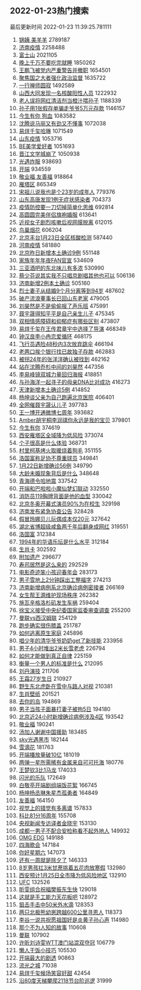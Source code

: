 ## 2022-01-23热门搜索 
最后更新时间 2022-01-23 11:39:25.781111 
1. [锅姨 美羊羊](https://s.weibo.com/weibo?q=%E9%94%85%E5%A7%A8%20%E7%BE%8E%E7%BE%8A%E7%BE%8A&Refer=top) 2789187
1. [济南疫情](https://s.weibo.com/weibo?q=%23%E6%B5%8E%E5%8D%97%E7%96%AB%E6%83%85%23&Refer=top) 2258488
1. [富士山](https://s.weibo.com/weibo?q=%E5%AF%8C%E5%A3%AB%E5%B1%B1&Refer=top) 2021105
1. [晚上千万不要吃完就睡](https://s.weibo.com/weibo?q=%23%E6%99%9A%E4%B8%8A%E5%8D%83%E4%B8%87%E4%B8%8D%E8%A6%81%E5%90%83%E5%AE%8C%E5%B0%B1%E7%9D%A1%23&Refer=top) 1850262
1. [王鹏飞被党内严重警告并撤职](https://s.weibo.com/weibo?q=%23%E7%8E%8B%E9%B9%8F%E9%A3%9E%E8%A2%AB%E5%85%9A%E5%86%85%E4%B8%A5%E9%87%8D%E8%AD%A6%E5%91%8A%E5%B9%B6%E6%92%A4%E8%81%8C%23&Refer=top) 1654501
1. [聚焦国之大者强化政治监督](https://s.weibo.com/weibo?q=%23%E8%81%9A%E7%84%A6%E5%9B%BD%E4%B9%8B%E5%A4%A7%E8%80%85%E5%BC%BA%E5%8C%96%E6%94%BF%E6%B2%BB%E7%9B%91%E7%9D%A3%23&Refer=top) 1635722
1. [一行禅师圆寂](https://s.weibo.com/weibo?q=%E4%B8%80%E8%A1%8C%E7%A6%85%E5%B8%88%E5%9C%86%E5%AF%82&Refer=top) 1492589
1. [山西大同发现一名核酸阳性人员](https://s.weibo.com/weibo?q=%23%E5%B1%B1%E8%A5%BF%E5%A4%A7%E5%90%8C%E5%8F%91%E7%8E%B0%E4%B8%80%E5%90%8D%E6%A0%B8%E9%85%B8%E9%98%B3%E6%80%A7%E4%BA%BA%E5%91%98%23&Refer=top) 1222932
1. [老人误将网红清洁剂当橙汁喂孙子](https://s.weibo.com/weibo?q=%23%E8%80%81%E4%BA%BA%E8%AF%AF%E5%B0%86%E7%BD%91%E7%BA%A2%E6%B8%85%E6%B4%81%E5%89%82%E5%BD%93%E6%A9%99%E6%B1%81%E5%96%82%E5%AD%99%E5%AD%90%23&Refer=top) 1188339
1. [孙子用1张假存单骗走爷爷5万元存款](https://s.weibo.com/weibo?q=%23%E5%AD%99%E5%AD%90%E7%94%A81%E5%BC%A0%E5%81%87%E5%AD%98%E5%8D%95%E9%AA%97%E8%B5%B0%E7%88%B7%E7%88%B75%E4%B8%87%E5%85%83%E5%AD%98%E6%AC%BE%23&Refer=top) 1146157
1. [今生有你 狗血](https://s.weibo.com/weibo?q=%E4%BB%8A%E7%94%9F%E6%9C%89%E4%BD%A0%20%E7%8B%97%E8%A1%80&Refer=top) 1083582
1. [沈腾说马丽又有劲又不懂事](https://s.weibo.com/weibo?q=%23%E6%B2%88%E8%85%BE%E8%AF%B4%E9%A9%AC%E4%B8%BD%E5%8F%88%E6%9C%89%E5%8A%B2%E5%8F%88%E4%B8%8D%E6%87%82%E4%BA%8B%23&Refer=top) 1072038
1. [易烊千玺哈琳](https://s.weibo.com/weibo?q=%23%E6%98%93%E7%83%8A%E5%8D%83%E7%8E%BA%E5%93%88%E7%90%B3%23&Refer=top) 1071549
1. [山东疫情](https://s.weibo.com/weibo?q=%23%E5%B1%B1%E4%B8%9C%E7%96%AB%E6%83%85%23&Refer=top) 1053716
1. [BE美学爱好者](https://s.weibo.com/weibo?q=BE%E7%BE%8E%E5%AD%A6%E7%88%B1%E5%A5%BD%E8%80%85&Refer=top) 1051693
1. [晋江文学城崩了](https://s.weibo.com/weibo?q=%E6%99%8B%E6%B1%9F%E6%96%87%E5%AD%A6%E5%9F%8E%E5%B4%A9%E4%BA%86&Refer=top) 1050938
1. [光遇炸服](https://s.weibo.com/weibo?q=%23%E5%85%89%E9%81%87%E7%82%B8%E6%9C%8D%23&Refer=top) 938693
1. [开端](https://s.weibo.com/weibo?q=%E5%BC%80%E7%AB%AF&Refer=top) 934559
1. [敬业福 友善福](https://s.weibo.com/weibo?q=%E6%95%AC%E4%B8%9A%E7%A6%8F%20%E5%8F%8B%E5%96%84%E7%A6%8F&Refer=top) 918864
1. [雁塔区](https://s.weibo.com/weibo?q=%E9%9B%81%E5%A1%94%E5%8C%BA&Refer=top) 865349
1. [宋祖儿说我也是个23岁的成年人](https://s.weibo.com/weibo?q=%23%E5%AE%8B%E7%A5%96%E5%84%BF%E8%AF%B4%E6%88%91%E4%B9%9F%E6%98%AF%E4%B8%AA23%E5%B2%81%E7%9A%84%E6%88%90%E5%B9%B4%E4%BA%BA%23&Refer=top) 779376
1. [山东高唐发现1例无症状感染者](https://s.weibo.com/weibo?q=%23%E5%B1%B1%E4%B8%9C%E9%AB%98%E5%94%90%E5%8F%91%E7%8E%B01%E4%BE%8B%E6%97%A0%E7%97%87%E7%8A%B6%E6%84%9F%E6%9F%93%E8%80%85%23&Refer=top) 704373
1. [疫情防控要一刀切掉简单化思维](https://s.weibo.com/weibo?q=%E7%96%AB%E6%83%85%E9%98%B2%E6%8E%A7%E8%A6%81%E4%B8%80%E5%88%80%E5%88%87%E6%8E%89%E7%AE%80%E5%8D%95%E5%8C%96%E6%80%9D%E7%BB%B4&Refer=top) 692814
1. [高圆圆完美伴侣旗袍婚服](https://s.weibo.com/weibo?q=%E9%AB%98%E5%9C%86%E5%9C%86%E5%AE%8C%E7%BE%8E%E4%BC%B4%E4%BE%A3%E6%97%97%E8%A2%8D%E5%A9%9A%E6%9C%8D&Refer=top) 613641
1. [近视女子剧烈咳嗽后视网膜脱离](https://s.weibo.com/weibo?q=%23%E8%BF%91%E8%A7%86%E5%A5%B3%E5%AD%90%E5%89%A7%E7%83%88%E5%92%B3%E5%97%BD%E5%90%8E%E8%A7%86%E7%BD%91%E8%86%9C%E8%84%B1%E7%A6%BB%23&Refer=top) 612015
1. [鸟巢烟花](https://s.weibo.com/weibo?q=%E9%B8%9F%E5%B7%A2%E7%83%9F%E8%8A%B1&Refer=top) 606204
1. [北京丰台1月23日全区核酸检测](https://s.weibo.com/weibo?q=%23%E5%8C%97%E4%BA%AC%E4%B8%B0%E5%8F%B01%E6%9C%8823%E6%97%A5%E5%85%A8%E5%8C%BA%E6%A0%B8%E9%85%B8%E6%A3%80%E6%B5%8B%23&Refer=top) 587440
1. [河南疫情](https://s.weibo.com/weibo?q=%E6%B2%B3%E5%8D%97%E7%96%AB%E6%83%85&Refer=top) 581880
1. [北京昨日新增本土确诊9例](https://s.weibo.com/weibo?q=%23%E5%8C%97%E4%BA%AC%E6%98%A8%E6%97%A5%E6%96%B0%E5%A2%9E%E6%9C%AC%E5%9C%9F%E7%A1%AE%E8%AF%8A9%E4%BE%8B%23&Refer=top) 551148
1. [家族年年年夜FAN官宣](https://s.weibo.com/weibo?q=%23%E5%AE%B6%E6%97%8F%E5%B9%B4%E5%B9%B4%E5%B9%B4%E5%A4%9CFAN%E5%AE%98%E5%AE%A3%23&Refer=top) 534609
1. [三亚酒吧的东北味儿有多浓](https://s.weibo.com/weibo?q=%23%E4%B8%89%E4%BA%9A%E9%85%92%E5%90%A7%E7%9A%84%E4%B8%9C%E5%8C%97%E5%91%B3%E5%84%BF%E6%9C%89%E5%A4%9A%E6%B5%93%23&Refer=top) 530990
1. [蔡少芬说其实我不只唱京剧唱其他也可以](https://s.weibo.com/weibo?q=%23%E8%94%A1%E5%B0%91%E8%8A%AC%E8%AF%B4%E5%85%B6%E5%AE%9E%E6%88%91%E4%B8%8D%E5%8F%AA%E5%94%B1%E4%BA%AC%E5%89%A7%E5%94%B1%E5%85%B6%E4%BB%96%E4%B9%9F%E5%8F%AF%E4%BB%A5%23&Refer=top) 506136
1. [济南新增2例本土确诊](https://s.weibo.com/weibo?q=%23%E6%B5%8E%E5%8D%97%E6%96%B0%E5%A2%9E2%E4%BE%8B%E6%9C%AC%E5%9C%9F%E7%A1%AE%E8%AF%8A%23&Refer=top) 505160
1. [烈士妻子从结婚9个月分离等到94岁](https://s.weibo.com/weibo?q=%23%E7%83%88%E5%A3%AB%E5%A6%BB%E5%AD%90%E4%BB%8E%E7%BB%93%E5%A9%9A9%E4%B8%AA%E6%9C%88%E5%88%86%E7%A6%BB%E7%AD%89%E5%88%B094%E5%B2%81%23&Refer=top) 487602
1. [破产流浪董事长已回山东老家](https://s.weibo.com/weibo?q=%23%E7%A0%B4%E4%BA%A7%E6%B5%81%E6%B5%AA%E8%91%A3%E4%BA%8B%E9%95%BF%E5%B7%B2%E5%9B%9E%E5%B1%B1%E4%B8%9C%E8%80%81%E5%AE%B6%23&Refer=top) 479005
1. [刘昊然是不是偷偷报了声乐班](https://s.weibo.com/weibo?q=%23%E5%88%98%E6%98%8A%E7%84%B6%E6%98%AF%E4%B8%8D%E6%98%AF%E5%81%B7%E5%81%B7%E6%8A%A5%E4%BA%86%E5%A3%B0%E4%B9%90%E7%8F%AD%23&Refer=top) 475991
1. [聂宇晟得知平平是自己亲生儿子](https://s.weibo.com/weibo?q=%23%E8%81%82%E5%AE%87%E6%99%9F%E5%BE%97%E7%9F%A5%E5%B9%B3%E5%B9%B3%E6%98%AF%E8%87%AA%E5%B7%B1%E4%BA%B2%E7%94%9F%E5%84%BF%E5%AD%90%23&Refer=top) 475345
1. [双相情感障碍和抑郁症有哪些区别](https://s.weibo.com/weibo?q=%23%E5%8F%8C%E7%9B%B8%E6%83%85%E6%84%9F%E9%9A%9C%E7%A2%8D%E5%92%8C%E6%8A%91%E9%83%81%E7%97%87%E6%9C%89%E5%93%AA%E4%BA%9B%E5%8C%BA%E5%88%AB%23&Refer=top) 473807
1. [易烊千玺在王传君章宇中选择了导演](https://s.weibo.com/weibo?q=%23%E6%98%93%E7%83%8A%E5%8D%83%E7%8E%BA%E5%9C%A8%E7%8E%8B%E4%BC%A0%E5%90%9B%E7%AB%A0%E5%AE%87%E4%B8%AD%E9%80%89%E6%8B%A9%E4%BA%86%E5%AF%BC%E6%BC%94%23&Refer=top) 468349
1. [钟汉良李小冉恋爱循环](https://s.weibo.com/weibo?q=%23%E9%92%9F%E6%B1%89%E8%89%AF%E6%9D%8E%E5%B0%8F%E5%86%89%E6%81%8B%E7%88%B1%E5%BE%AA%E7%8E%AF%23&Refer=top) 468175
1. [飞行员遇险48秒内3次放弃跳伞](https://s.weibo.com/weibo?q=%23%E9%A3%9E%E8%A1%8C%E5%91%98%E9%81%87%E9%99%A948%E7%A7%92%E5%86%853%E6%AC%A1%E6%94%BE%E5%BC%83%E8%B7%B3%E4%BC%9E%23&Refer=top) 466194
1. [老两口挨个银行找已故独子存款](https://s.weibo.com/weibo?q=%23%E8%80%81%E4%B8%A4%E5%8F%A3%E6%8C%A8%E4%B8%AA%E9%93%B6%E8%A1%8C%E6%89%BE%E5%B7%B2%E6%95%85%E7%8B%AC%E5%AD%90%E5%AD%98%E6%AC%BE%23&Refer=top) 462883
1. [被拐24年的张洋洋确认被找到](https://s.weibo.com/weibo?q=%23%E8%A2%AB%E6%8B%9024%E5%B9%B4%E7%9A%84%E5%BC%A0%E6%B4%8B%E6%B4%8B%E7%A1%AE%E8%AE%A4%E8%A2%AB%E6%89%BE%E5%88%B0%23&Refer=top) 462162
1. [站在沈腾乔杉中间的刘昊然](https://s.weibo.com/weibo?q=%23%E7%AB%99%E5%9C%A8%E6%B2%88%E8%85%BE%E4%B9%94%E6%9D%89%E4%B8%AD%E9%97%B4%E7%9A%84%E5%88%98%E6%98%8A%E7%84%B6%23&Refer=top) 447356
1. [李易峰镜双城力量回归海报](https://s.weibo.com/weibo?q=%23%E6%9D%8E%E6%98%93%E5%B3%B0%E9%95%9C%E5%8F%8C%E5%9F%8E%E5%8A%9B%E9%87%8F%E5%9B%9E%E5%BD%92%E6%B5%B7%E6%8A%A5%23&Refer=top) 418851
1. [与孙海洋一起寻子的母亲DNA比对成功](https://s.weibo.com/weibo?q=%23%E4%B8%8E%E5%AD%99%E6%B5%B7%E6%B4%8B%E4%B8%80%E8%B5%B7%E5%AF%BB%E5%AD%90%E7%9A%84%E6%AF%8D%E4%BA%B2DNA%E6%AF%94%E5%AF%B9%E6%88%90%E5%8A%9F%23&Refer=top) 416273
1. [天津新增本土确诊5例](https://s.weibo.com/weibo?q=%23%E5%A4%A9%E6%B4%A5%E6%96%B0%E5%A2%9E%E6%9C%AC%E5%9C%9F%E7%A1%AE%E8%AF%8A5%E4%BE%8B%23&Refer=top) 414852
1. [杨坤谈父亲为自己跑遍北京医院](https://s.weibo.com/weibo?q=%23%E6%9D%A8%E5%9D%A4%E8%B0%88%E7%88%B6%E4%BA%B2%E4%B8%BA%E8%87%AA%E5%B7%B1%E8%B7%91%E9%81%8D%E5%8C%97%E4%BA%AC%E5%8C%BB%E9%99%A2%23&Refer=top) 406401
1. [全网催聂宇晟认儿子](https://s.weibo.com/weibo?q=%23%E5%85%A8%E7%BD%91%E5%82%AC%E8%81%82%E5%AE%87%E6%99%9F%E8%AE%A4%E5%84%BF%E5%AD%90%23&Refer=top) 397783
1. [王一博开通微博七周年](https://s.weibo.com/weibo?q=%23%E7%8E%8B%E4%B8%80%E5%8D%9A%E5%BC%80%E9%80%9A%E5%BE%AE%E5%8D%9A%E4%B8%83%E5%91%A8%E5%B9%B4%23&Refer=top) 393682
1. [Amber胡宇桐李润祺你永远是我的宝贝](https://s.weibo.com/weibo?q=%23Amber%E8%83%A1%E5%AE%87%E6%A1%90%E6%9D%8E%E6%B6%A6%E7%A5%BA%E4%BD%A0%E6%B0%B8%E8%BF%9C%E6%98%AF%E6%88%91%E7%9A%84%E5%AE%9D%E8%B4%9D%23&Refer=top) 379801
1. [今生有你](https://s.weibo.com/weibo?q=%E4%BB%8A%E7%94%9F%E6%9C%89%E4%BD%A0&Refer=top) 374619
1. [西安雁塔区全域降为低风险](https://s.weibo.com/weibo?q=%23%E8%A5%BF%E5%AE%89%E9%9B%81%E5%A1%94%E5%8C%BA%E5%85%A8%E5%9F%9F%E9%99%8D%E4%B8%BA%E4%BD%8E%E9%A3%8E%E9%99%A9%23&Refer=top) 373074
1. [个子很高是什么体验](https://s.weibo.com/weibo?q=%23%E4%B8%AA%E5%AD%90%E5%BE%88%E9%AB%98%E6%98%AF%E4%BB%80%E4%B9%88%E4%BD%93%E9%AA%8C%23&Refer=top) 368731
1. [村里柯基烤火取暖烧着狗毛](https://s.weibo.com/weibo?q=%23%E6%9D%91%E9%87%8C%E6%9F%AF%E5%9F%BA%E7%83%A4%E7%81%AB%E5%8F%96%E6%9A%96%E7%83%A7%E7%9D%80%E7%8B%97%E6%AF%9B%23&Refer=top) 351155
1. [洛国富称足协不尊重球员](https://s.weibo.com/weibo?q=%23%E6%B4%9B%E5%9B%BD%E5%AF%8C%E7%A7%B0%E8%B6%B3%E5%8D%8F%E4%B8%8D%E5%B0%8A%E9%87%8D%E7%90%83%E5%91%98%23&Refer=top) 349841
1. [1月22日新增确诊56例](https://s.weibo.com/weibo?q=%231%E6%9C%8822%E6%97%A5%E6%96%B0%E5%A2%9E%E7%A1%AE%E8%AF%8A56%E4%BE%8B%23&Refer=top) 349790
1. [大龄未婚现象背后是什么](https://s.weibo.com/weibo?q=%23%E5%A4%A7%E9%BE%84%E6%9C%AA%E5%A9%9A%E7%8E%B0%E8%B1%A1%E8%83%8C%E5%90%8E%E6%98%AF%E4%BB%80%E4%B9%88%23&Refer=top) 348648
1. [青海德令哈地震](https://s.weibo.com/weibo?q=%23%E9%9D%92%E6%B5%B7%E5%BE%B7%E4%BB%A4%E5%93%88%E5%9C%B0%E9%9C%87%23&Refer=top) 337542
1. [开端和巴啦啦小魔仙梦幻联动](https://s.weibo.com/weibo?q=%23%E5%BC%80%E7%AB%AF%E5%92%8C%E5%B7%B4%E5%95%A6%E5%95%A6%E5%B0%8F%E9%AD%94%E4%BB%99%E6%A2%A6%E5%B9%BB%E8%81%94%E5%8A%A8%23&Refer=top) 332550
1. [消防员119胸牌背面是他的血型](https://s.weibo.com/weibo?q=%23%E6%B6%88%E9%98%B2%E5%91%98119%E8%83%B8%E7%89%8C%E8%83%8C%E9%9D%A2%E6%98%AF%E4%BB%96%E7%9A%84%E8%A1%80%E5%9E%8B%23&Refer=top) 330042
1. [北京冬奥开幕式演员90%为在校生](https://s.weibo.com/weibo?q=%23%E5%8C%97%E4%BA%AC%E5%86%AC%E5%A5%A5%E5%BC%80%E5%B9%95%E5%BC%8F%E6%BC%94%E5%91%9890%25%E4%B8%BA%E5%9C%A8%E6%A0%A1%E7%94%9F%23&Refer=top) 329198
1. [济南发布紧急协查公告](https://s.weibo.com/weibo?q=%E6%B5%8E%E5%8D%97%E5%8F%91%E5%B8%83%E7%B4%A7%E6%80%A5%E5%8D%8F%E6%9F%A5%E5%85%AC%E5%91%8A&Refer=top) 328428
1. [假冒玲娜贝儿玩偶成本仅20元](https://s.weibo.com/weibo?q=%23%E5%81%87%E5%86%92%E7%8E%B2%E5%A8%9C%E8%B4%9D%E5%84%BF%E7%8E%A9%E5%81%B6%E6%88%90%E6%9C%AC%E4%BB%8520%E5%85%83%23&Refer=top) 327642
1. [湖北省博超级咸鱼两千年后翻身成网红](https://s.weibo.com/weibo?q=%23%E6%B9%96%E5%8C%97%E7%9C%81%E5%8D%9A%E8%B6%85%E7%BA%A7%E5%92%B8%E9%B1%BC%E4%B8%A4%E5%8D%83%E5%B9%B4%E5%90%8E%E7%BF%BB%E8%BA%AB%E6%88%90%E7%BD%91%E7%BA%A2%23&Refer=top) 319551
1. [洛国富](https://s.weibo.com/weibo?q=%E6%B4%9B%E5%9B%BD%E5%AF%8C&Refer=top) 312384
1. [1994年的华语乐坛是什么水平](https://s.weibo.com/weibo?q=%231994%E5%B9%B4%E7%9A%84%E5%8D%8E%E8%AF%AD%E4%B9%90%E5%9D%9B%E6%98%AF%E4%BB%80%E4%B9%88%E6%B0%B4%E5%B9%B3%23&Refer=top) 312184
1. [生肖卡](https://s.weibo.com/weibo?q=%E7%94%9F%E8%82%96%E5%8D%A1&Refer=top) 302592
1. [附加遗产](https://s.weibo.com/weibo?q=%E9%99%84%E5%8A%A0%E9%81%97%E4%BA%A7&Refer=top) 296677
1. [寿司居然是这么来的](https://s.weibo.com/weibo?q=%23%E5%AF%BF%E5%8F%B8%E5%B1%85%E7%84%B6%E6%98%AF%E8%BF%99%E4%B9%88%E6%9D%A5%E7%9A%84%23&Refer=top) 292529
1. [电影奇迹笨小孩迎春年会](https://s.weibo.com/weibo?q=%23%E7%94%B5%E5%BD%B1%E5%A5%87%E8%BF%B9%E7%AC%A8%E5%B0%8F%E5%AD%A9%E8%BF%8E%E6%98%A5%E5%B9%B4%E4%BC%9A%23&Refer=top) 283173
1. [男子雪地上2分钟踩出工整福字](https://s.weibo.com/weibo?q=%23%E7%94%B7%E5%AD%90%E9%9B%AA%E5%9C%B0%E4%B8%8A2%E5%88%86%E9%92%9F%E8%B8%A9%E5%87%BA%E5%B7%A5%E6%95%B4%E7%A6%8F%E5%AD%97%23&Refer=top) 274213
1. [济南新增病例系北京确诊病例密接者](https://s.weibo.com/weibo?q=%23%E6%B5%8E%E5%8D%97%E6%96%B0%E5%A2%9E%E7%97%85%E4%BE%8B%E7%B3%BB%E5%8C%97%E4%BA%AC%E7%A1%AE%E8%AF%8A%E7%97%85%E4%BE%8B%E5%AF%86%E6%8E%A5%E8%80%85%23&Refer=top) 266169
1. [女生帮王源维护现场秩序](https://s.weibo.com/weibo?q=%E5%A5%B3%E7%94%9F%E5%B8%AE%E7%8E%8B%E6%BA%90%E7%BB%B4%E6%8A%A4%E7%8E%B0%E5%9C%BA%E7%A7%A9%E5%BA%8F&Refer=top) 262382
1. [施瓦辛格洛杉矶发生车祸](https://s.weibo.com/weibo?q=%23%E6%96%BD%E7%93%A6%E8%BE%9B%E6%A0%BC%E6%B4%9B%E6%9D%89%E7%9F%B6%E5%8F%91%E7%94%9F%E8%BD%A6%E7%A5%B8%23&Refer=top) 259404
1. [徐宝义接受中央纪委国家监委审查调查](https://s.weibo.com/weibo?q=%23%E5%BE%90%E5%AE%9D%E4%B9%89%E6%8E%A5%E5%8F%97%E4%B8%AD%E5%A4%AE%E7%BA%AA%E5%A7%94%E5%9B%BD%E5%AE%B6%E7%9B%91%E5%A7%94%E5%AE%A1%E6%9F%A5%E8%B0%83%E6%9F%A5%23&Refer=top) 255200
1. [曼联vs西汉姆联](https://s.weibo.com/weibo?q=%E6%9B%BC%E8%81%94vs%E8%A5%BF%E6%B1%89%E5%A7%86%E8%81%94&Refer=top) 254129
1. [跑步确实很伤膝盖](https://s.weibo.com/weibo?q=%23%E8%B7%91%E6%AD%A5%E7%A1%AE%E5%AE%9E%E5%BE%88%E4%BC%A4%E8%86%9D%E7%9B%96%23&Refer=top) 251787
1. [如何逃离原生家庭](https://s.weibo.com/weibo?q=%E5%A6%82%E4%BD%95%E9%80%83%E7%A6%BB%E5%8E%9F%E7%94%9F%E5%AE%B6%E5%BA%AD&Refer=top) 245896
1. [唱少年的清华爷爷奶奶get了新技能](https://s.weibo.com/weibo?q=%23%E5%94%B1%E5%B0%91%E5%B9%B4%E7%9A%84%E6%B8%85%E5%8D%8E%E7%88%B7%E7%88%B7%E5%A5%B6%E5%A5%B6get%E4%BA%86%E6%96%B0%E6%8A%80%E8%83%BD%23&Refer=top) 233956
1. [男子4小时堆出2米长雪老虎](https://s.weibo.com/weibo?q=%23%E7%94%B7%E5%AD%904%E5%B0%8F%E6%97%B6%E5%A0%86%E5%87%BA2%E7%B1%B3%E9%95%BF%E9%9B%AA%E8%80%81%E8%99%8E%23&Refer=top) 226794
1. [如何才能做到真正自律](https://s.weibo.com/weibo?q=%23%E5%A6%82%E4%BD%95%E6%89%8D%E8%83%BD%E5%81%9A%E5%88%B0%E7%9C%9F%E6%AD%A3%E8%87%AA%E5%BE%8B%23&Refer=top) 225159
1. [衡量一个男人的标准是什么](https://s.weibo.com/weibo?q=%23%E8%A1%A1%E9%87%8F%E4%B8%80%E4%B8%AA%E7%94%B7%E4%BA%BA%E7%9A%84%E6%A0%87%E5%87%86%E6%98%AF%E4%BB%80%E4%B9%88%23&Refer=top) 212095
1. [刘丹演技](https://s.weibo.com/weibo?q=%E5%88%98%E4%B8%B9%E6%BC%94%E6%8A%80&Refer=top) 211706
1. [王霜27岁生日](https://s.weibo.com/weibo?q=%E7%8E%8B%E9%9C%9C27%E5%B2%81%E7%94%9F%E6%97%A5&Refer=top) 210927
1. [野生东北虎卧在雪中与路人对视](https://s.weibo.com/weibo?q=%23%E9%87%8E%E7%94%9F%E4%B8%9C%E5%8C%97%E8%99%8E%E5%8D%A7%E5%9C%A8%E9%9B%AA%E4%B8%AD%E4%B8%8E%E8%B7%AF%E4%BA%BA%E5%AF%B9%E8%A7%86%23&Refer=top) 210381
1. [生肖壁纸](https://s.weibo.com/weibo?q=%E7%94%9F%E8%82%96%E5%A3%81%E7%BA%B8&Refer=top) 201521
1. [去你的岛](https://s.weibo.com/weibo?q=%23%E5%8E%BB%E4%BD%A0%E7%9A%84%E5%B2%9B%23&Refer=top) 194869
1. [男子当孩子面暴打妻子被拘5日](https://s.weibo.com/weibo?q=%23%E7%94%B7%E5%AD%90%E5%BD%93%E5%AD%A9%E5%AD%90%E9%9D%A2%E6%9A%B4%E6%89%93%E5%A6%BB%E5%AD%90%E8%A2%AB%E6%8B%985%E6%97%A5%23&Refer=top) 194180
1. [北京近24小时新增确诊病例涉及4区](https://s.weibo.com/weibo?q=%23%E5%8C%97%E4%BA%AC%E8%BF%9124%E5%B0%8F%E6%97%B6%E6%96%B0%E5%A2%9E%E7%A1%AE%E8%AF%8A%E7%97%85%E4%BE%8B%E6%B6%89%E5%8F%8A4%E5%8C%BA%23&Refer=top) 193542
1. [敬业福](https://s.weibo.com/weibo?q=%E6%95%AC%E4%B8%9A%E7%A6%8F&Refer=top) 190241
1. [汤加人谢谢中国援助](https://s.weibo.com/weibo?q=%23%E6%B1%A4%E5%8A%A0%E4%BA%BA%E8%B0%A2%E8%B0%A2%E4%B8%AD%E5%9B%BD%E6%8F%B4%E5%8A%A9%23&Refer=top) 183485
1. [sky光遇黑市](https://s.weibo.com/weibo?q=sky%E5%85%89%E9%81%87%E9%BB%91%E5%B8%82&Refer=top) 182144
1. [雪滴花](https://s.weibo.com/weibo?q=%E9%9B%AA%E6%BB%B4%E8%8A%B1&Refer=top) 181763
1. [开端播放量破10亿](https://s.weibo.com/weibo?q=%E5%BC%80%E7%AB%AF%E6%92%AD%E6%94%BE%E9%87%8F%E7%A0%B410%E4%BA%BF&Refer=top) 181019
1. [两弹一星所需稀有金属来自可可托海](https://s.weibo.com/weibo?q=%23%E4%B8%A4%E5%BC%B9%E4%B8%80%E6%98%9F%E6%89%80%E9%9C%80%E7%A8%80%E6%9C%89%E9%87%91%E5%B1%9E%E6%9D%A5%E8%87%AA%E5%8F%AF%E5%8F%AF%E6%89%98%E6%B5%B7%23&Refer=top) 180776
1. [王楚钦3比1马龙](https://s.weibo.com/weibo?q=%23%E7%8E%8B%E6%A5%9A%E9%92%A63%E6%AF%941%E9%A9%AC%E9%BE%99%23&Refer=top) 174033
1. [闪光的乐队](https://s.weibo.com/weibo?q=%E9%97%AA%E5%85%89%E7%9A%84%E4%B9%90%E9%98%9F&Refer=top) 172649
1. [白敬亭开端剧组端饭花絮](https://s.weibo.com/weibo?q=%23%E7%99%BD%E6%95%AC%E4%BA%AD%E5%BC%80%E7%AB%AF%E5%89%A7%E7%BB%84%E7%AB%AF%E9%A5%AD%E8%8A%B1%E7%B5%AE%23&Refer=top) 166745
1. [杨坤杨丞琳朱星杰孤勇者](https://s.weibo.com/weibo?q=%23%E6%9D%A8%E5%9D%A4%E6%9D%A8%E4%B8%9E%E7%90%B3%E6%9C%B1%E6%98%9F%E6%9D%B0%E5%AD%A4%E5%8B%87%E8%80%85%23&Refer=top) 164849
1. [友善福](https://s.weibo.com/weibo?q=%E5%8F%8B%E5%96%84%E7%A6%8F&Refer=top) 164150
1. [视觉上的错觉有多离谱](https://s.weibo.com/weibo?q=%23%E8%A7%86%E8%A7%89%E4%B8%8A%E7%9A%84%E9%94%99%E8%A7%89%E6%9C%89%E5%A4%9A%E7%A6%BB%E8%B0%B1%23&Refer=top) 157833
1. [科比81分16周年](https://s.weibo.com/weibo?q=%23%E7%A7%91%E6%AF%9481%E5%88%8616%E5%91%A8%E5%B9%B4%23&Refer=top) 155708
1. [央视新闻专访译者金晓宇](https://s.weibo.com/weibo?q=%23%E5%A4%AE%E8%A7%86%E6%96%B0%E9%97%BB%E4%B8%93%E8%AE%BF%E8%AF%91%E8%80%85%E9%87%91%E6%99%93%E5%AE%87%23&Refer=top) 153130
1. [成都一男子不配合安检称看不起外地人](https://s.weibo.com/weibo?q=%23%E6%88%90%E9%83%BD%E4%B8%80%E7%94%B7%E5%AD%90%E4%B8%8D%E9%85%8D%E5%90%88%E5%AE%89%E6%A3%80%E7%A7%B0%E7%9C%8B%E4%B8%8D%E8%B5%B7%E5%A4%96%E5%9C%B0%E4%BA%BA%23&Refer=top) 149932
1. [OMG EDG](https://s.weibo.com/weibo?q=OMG%20EDG&Refer=top) 149188
1. [四海歌会](https://s.weibo.com/weibo?q=%23%E5%9B%9B%E6%B5%B7%E6%AD%8C%E4%BC%9A%23&Refer=top) 147184
1. [你好星期六](https://s.weibo.com/weibo?q=%E4%BD%A0%E5%A5%BD%E6%98%9F%E6%9C%9F%E5%85%AD&Refer=top) 147073
1. [还有一周就是除夕了](https://s.weibo.com/weibo?q=%23%E8%BF%98%E6%9C%89%E4%B8%80%E5%91%A8%E5%B0%B1%E6%98%AF%E9%99%A4%E5%A4%95%E4%BA%86%23&Refer=top) 146333
1. [8岁男孩扛3米甘蔗挑着五花肉放寒假](https://s.weibo.com/weibo?q=%238%E5%B2%81%E7%94%B7%E5%AD%A9%E6%89%9B3%E7%B1%B3%E7%94%98%E8%94%97%E6%8C%91%E7%9D%80%E4%BA%94%E8%8A%B1%E8%82%89%E6%94%BE%E5%AF%92%E5%81%87%23&Refer=top) 132980
1. [西安预计1月25日全市降为低风险地区](https://s.weibo.com/weibo?q=%23%E8%A5%BF%E5%AE%89%E9%A2%84%E8%AE%A11%E6%9C%8825%E6%97%A5%E5%85%A8%E5%B8%82%E9%99%8D%E4%B8%BA%E4%BD%8E%E9%A3%8E%E9%99%A9%E5%9C%B0%E5%8C%BA%23&Refer=top) 132910
1. [UFC](https://s.weibo.com/weibo?q=UFC&Refer=top) 132526
1. [昕雯组合祝福樊振东生快](https://s.weibo.com/weibo?q=%23%E6%98%95%E9%9B%AF%E7%BB%84%E5%90%88%E7%A5%9D%E7%A6%8F%E6%A8%8A%E6%8C%AF%E4%B8%9C%E7%94%9F%E5%BF%AB%23&Refer=top) 129018
1. [这就是手工能力天花板吧](https://s.weibo.com/weibo?q=%23%E8%BF%99%E5%B0%B1%E6%98%AF%E6%89%8B%E5%B7%A5%E8%83%BD%E5%8A%9B%E5%A4%A9%E8%8A%B1%E6%9D%BF%E5%90%A7%23&Refer=top) 128972
1. [狙击手击中50米外水滴](https://s.weibo.com/weibo?q=%23%E7%8B%99%E5%87%BB%E6%89%8B%E5%87%BB%E4%B8%AD50%E7%B1%B3%E5%A4%96%E6%B0%B4%E6%BB%B4%23&Refer=top) 128353
1. [两只北极熊幼崽跨越600公里寻恩人](https://s.weibo.com/weibo?q=%23%E4%B8%A4%E5%8F%AA%E5%8C%97%E6%9E%81%E7%86%8A%E5%B9%BC%E5%B4%BD%E8%B7%A8%E8%B6%8A600%E5%85%AC%E9%87%8C%E5%AF%BB%E6%81%A9%E4%BA%BA%23&Refer=top) 118373
1. [李谷一说共祝愿祖国好是炎黄子孙心声](https://s.weibo.com/weibo?q=%23%E6%9D%8E%E8%B0%B7%E4%B8%80%E8%AF%B4%E5%85%B1%E7%A5%9D%E6%84%BF%E7%A5%96%E5%9B%BD%E5%A5%BD%E6%98%AF%E7%82%8E%E9%BB%84%E5%AD%90%E5%AD%99%E5%BF%83%E5%A3%B0%23&Refer=top) 114980
1. [那个不为人知的故事](https://s.weibo.com/weibo?q=%23%E9%82%A3%E4%B8%AA%E4%B8%8D%E4%B8%BA%E4%BA%BA%E7%9F%A5%E7%9A%84%E6%95%85%E4%BA%8B%23&Refer=top) 110608
1. [曼联](https://s.weibo.com/weibo?q=%E6%9B%BC%E8%81%94&Refer=top) 107902
1. [许昕刘诗雯WTT澳门站混双夺冠](https://s.weibo.com/weibo?q=%23%E8%AE%B8%E6%98%95%E5%88%98%E8%AF%97%E9%9B%AFWTT%E6%BE%B3%E9%97%A8%E7%AB%99%E6%B7%B7%E5%8F%8C%E5%A4%BA%E5%86%A0%23&Refer=top) 106779
1. [懒人干饭小技巧](https://s.weibo.com/weibo?q=%23%E6%87%92%E4%BA%BA%E5%B9%B2%E9%A5%AD%E5%B0%8F%E6%8A%80%E5%B7%A7%23&Refer=top) 105530
1. [开端最大的剧透](https://s.weibo.com/weibo?q=%23%E5%BC%80%E7%AB%AF%E6%9C%80%E5%A4%A7%E7%9A%84%E5%89%A7%E9%80%8F%23&Refer=top) 90863
1. [流光之城](https://s.weibo.com/weibo?q=%E6%B5%81%E5%85%89%E4%B9%8B%E5%9F%8E&Refer=top) 71038
1. [易烊千玺候场笑容好甜](https://s.weibo.com/weibo?q=%23%E6%98%93%E7%83%8A%E5%8D%83%E7%8E%BA%E5%80%99%E5%9C%BA%E7%AC%91%E5%AE%B9%E5%A5%BD%E7%94%9C%23&Refer=top) 42454
1. [沿80度天梯攀爬2118节台阶巡逻](https://s.weibo.com/weibo?q=%23%E6%B2%BF80%E5%BA%A6%E5%A4%A9%E6%A2%AF%E6%94%80%E7%88%AC2118%E8%8A%82%E5%8F%B0%E9%98%B6%E5%B7%A1%E9%80%BB%23&Refer=top) 31999
